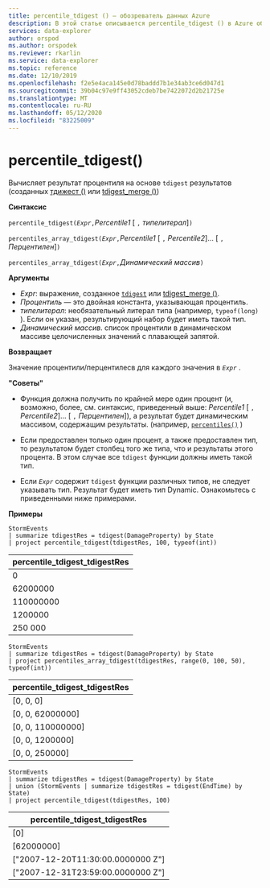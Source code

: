 ```yaml
---
title: percentile_tdigest () — обозреватель данных Azure
description: В этой статье описывается percentile_tdigest () в Azure обозреватель данных.
services: data-explorer
author: orspod
ms.author: orspodek
ms.reviewer: rkarlin
ms.service: data-explorer
ms.topic: reference
ms.date: 12/10/2019
ms.openlocfilehash: f2e5e4aca145e0d78baddd7b1e34ab3ce6d047d1
ms.sourcegitcommit: 39b04c97e9ff43052cdeb7be7422072d2b21725e
ms.translationtype: MT
ms.contentlocale: ru-RU
ms.lasthandoff: 05/12/2020
ms.locfileid: "83225009"
---
```

# <a name="percentile_tdigest"></a>percentile_tdigest()

Вычисляет результат процентиля на основе `tdigest` результатов (созданных [тдижест ()](tdigest-aggfunction.md) или [tdigest_merge ()](tdigest-merge-aggfunction.md))

**Синтаксис**

`percentile_tdigest(`*`Expr`*`,`*Percentile1* [ `,` *типелитерал*]`)`

`percentiles_array_tdigest(`*`Expr`*`,`*Percentile1* [ `,` *Percentile2*]... [ `,` *Перцентилен*]`)`

`percentiles_array_tdigest(`*`Expr`*`,`*Динамический массив*`)`

**Аргументы**

* *Expr*: выражение, созданное [`tdigest`](tdigest-aggfunction.md) или [tdigest_merge ()](tdigest-merge-aggfunction.md).
* *Процентиль* — это двойная константа, указывающая процентиль.
* *типелитерал*: необязательный литерал типа (например, `typeof(long)` ). Если он указан, результирующий набор будет иметь такой тип. 
* *Динамический массив*. список процентили в динамическом массиве целочисленных значений с плавающей запятой.

**Возвращает**

Значение процентили/перцентилесв для каждого значения в *`Expr`* .

**"Советы"**

* Функция должна получить по крайней мере один процент (и, возможно, более, см. синтаксис, приведенный выше: *Percentile1* [ `,` *Percentile2*]... [ `,` *Перцентилен*]), а результат будет динамическим массивом, содержащим результаты. (например, [`percentiles()`](percentiles-aggfunction.md) )
  
* Если предоставлен только один процент, а также предоставлен тип, то результатом будет столбец того же типа, что и результаты этого процента. В этом случае все `tdigest` функции должны иметь такой тип.

* Если *`Expr`* содержит `tdigest` функции различных типов, не следует указывать тип. Результат будет иметь тип Dynamic. Ознакомьтесь с приведенными ниже примерами.

**Примеры**

```kusto
StormEvents
| summarize tdigestRes = tdigest(DamageProperty) by State
| project percentile_tdigest(tdigestRes, 100, typeof(int))
```

|percentile_tdigest_tdigestRes|
|---|
|0|
|62000000|
|110000000|
|1200000|
|250 000|


```kusto
StormEvents
| summarize tdigestRes = tdigest(DamageProperty) by State
| project percentiles_array_tdigest(tdigestRes, range(0, 100, 50), typeof(int))
```

|percentile_tdigest_tdigestRes|
|---|
|[0, 0, 0]|
|[0, 0, 62000000]|
|[0, 0, 110000000]|
|[0, 0, 1200000]|
|[0, 0, 250000]|


```kusto
StormEvents
| summarize tdigestRes = tdigest(DamageProperty) by State
| union (StormEvents | summarize tdigestRes = tdigest(EndTime) by State)
| project percentile_tdigest(tdigestRes, 100)
```

|percentile_tdigest_tdigestRes|
|---|
|[0]|
|[62000000]|
|["2007-12-20T11:30:00.0000000 Z"]|
|["2007-12-31T23:59:00.0000000 Z"]|
